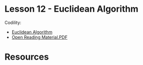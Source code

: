 # Lesson 12 - Euclidean Algorithm

Codility:

- [Euclidean Algorithm](https://app.codility.com/programmers/lessons/12-euclidean_algorithm/)
- [Open Reading Material.PDF](docs/lessons/l012-euclidean-algorithm.pdf)

# Resources
